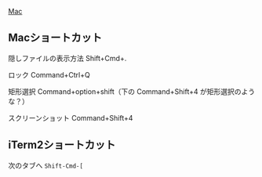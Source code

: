 [Mac](Mac)

## Macショートカット

隠しファイルの表示方法
Shift+Cmd+.

ロック
Command+Ctrl+Q

矩形選択
Command+option+shift（下の Command+Shift+4 が矩形選択のような？）

スクリーンショット
Command+Shift+4

## iTerm2ショートカット

次のタブへ `Shift-Cmd-[`


